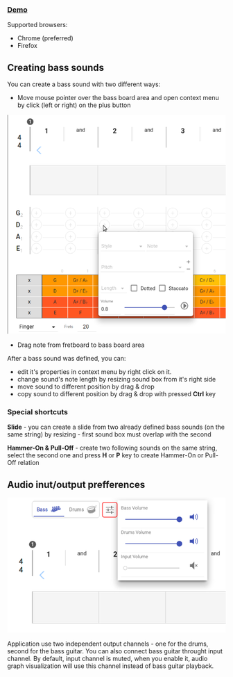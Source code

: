 
### [Demo](https://dl.dropboxusercontent.com/u/4466860/drums-and-bass/dist/latest/index.html)

Supported browsers:

* Chrome (preferred)
* Firefox


## Creating bass sounds

You can create a bass sound with two different ways:

* Move mouse pointer over the bass board area and open context menu by click (left or right) on the plus button

![Context menu](docs/sound-context-menu.png)

* Drag note from fretboard to bass board area

After a bass sound was defined, you can:

* edit it's properties in context menu by right click on it.
* change sound's note length by resizing sound box from it's right side
* move sound to different position by drag & drop
* copy sound to different position by drag & drop with pressed **Ctrl** key

### Special shortcuts

**Slide** - you can create a slide from two already defined bass sounds (on the same string) by resizing - first sound box must overlap with the second

**Hammer-On & Pull-Off** - create two following sounds on the same string, select the second one and press **H** or **P** key to create Hammer-On or Pull-Off relation


## Audio inut/output prefferences

![Audio prefferences](docs/audio-prefferences.png)

Application use two independent output channels - one for the drums, second for the bass guitar.
You can also connect bass guitar throught input channel. By default, input channel is muted, when you enable it, audio graph visualization will use this channel instead of bass guitar playback.
